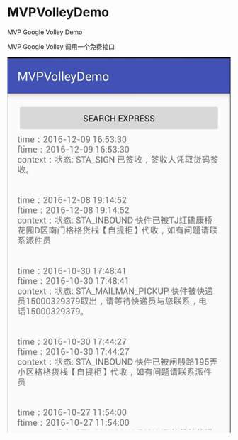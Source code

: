 # MVPVolleyDemo
MVP Google Volley Demo



MVP Google Volley 调用一个免费接口


![Aaron Swartz](https://github.com/ngLiaXL/MVPVolleyDemo/blob/master/screencap.png)

